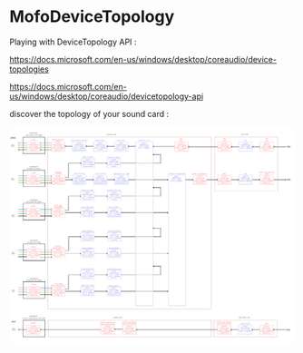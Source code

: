# MofoDeviceTopology

Playing with DeviceTopology API :

https://docs.microsoft.com/en-us/windows/desktop/coreaudio/device-topologies

https://docs.microsoft.com/en-us/windows/desktop/coreaudio/devicetopology-api

discover the topology of your sound card :

![Sound card topology](./Media/SBAudigy.png)
